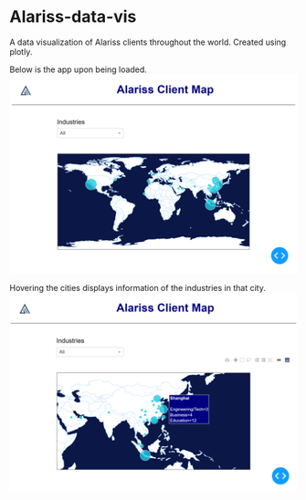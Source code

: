 # Alariss-data-vis
A data visualization of Alariss clients throughout the world. Created using plotly.

Below is the app upon being loaded.
![](ui-screenshot.PNG)

Hovering the cities displays information of the industries in that city.
![](ui-screenshot2.png)
